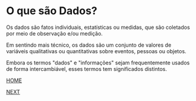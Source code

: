 # O que são Dados?

Os dados são fatos individuais, estatísticas ou medidas,
que são coletados por meio de observação e/ou medição.

Em sentindo mais técnico, os dados são um conjunto de 
valores de variáveis qualitativas ou quantitativas sobre 
eventos, pessoas ou objetos.

Embora os termos "dados" e "informações" sejam frequentemente 
usados de forma intercambiável, esses termos tem significados distintos.

[HOME](/README.md)

[NEXT]()
